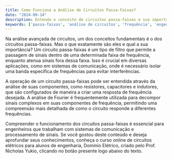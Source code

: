 ```yaml
---
title: Como Funciona a Análise de Circuitos Passa-Faixas?
date: "2024-09-14"
description: Entenda o conceito de circuitos passa-faixas e sua importância na análise avançada de circuitos elétricos.
keywords: ['passa-faixas', 'análise de circuitos', 'frequência', 'engenharia elétrica']
---
```


Na análise avançada de circuitos, um dos conceitos fundamentais é o dos circuitos passa-faixas. Mas o que exatamente são eles e qual a sua importância? Um circuito passa-faixas é um tipo de filtro que permite a passagem de sinais dentro de uma determinada faixa de frequência, enquanto atenua sinais fora dessa faixa. Isso é crucial em diversas aplicações, como em sistemas de comunicação, onde é necessário isolar uma banda específica de frequências para evitar interferências.

A operação de um circuito passa-faixas pode ser entendida através da análise de suas componentes, como resistores, capacitores e indutores, que são configurados de maneira a criar uma resposta de frequência desejada. A análise de Fourier é frequentemente utilizada para decompor sinais complexos em suas componentes de frequência, permitindo uma compreensão mais detalhada de como o circuito responde a diferentes frequências.

Compreender o funcionamento dos circuitos passa-faixas é essencial para engenheiros que trabalham com sistemas de comunicação e processamento de sinais. Se você gostou deste conteúdo e deseja aprofundar seus conhecimentos, conheça o curso online de circuitos elétricos para alunos de engenharia, Domínio Elétrico, criado pelo Prof. Nicholas Yukio, clicando no botão presente logo abaixo do texto.
